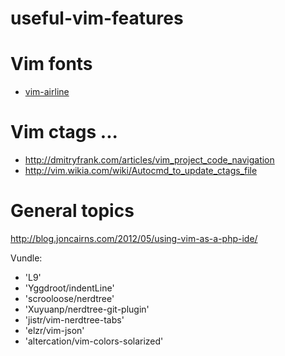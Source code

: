 # useful-vim-features
# Vim fonts
* [vim-airline](https://github.com/vim-airline/vim-airline)

# Vim ctags ...
* http://dmitryfrank.com/articles/vim_project_code_navigation
* http://vim.wikia.com/wiki/Autocmd_to_update_ctags_file

# General topics

http://blog.joncairns.com/2012/05/using-vim-as-a-php-ide/

Vundle:
 
 - 'L9'
 - 'Yggdroot/indentLine'
 - 'scrooloose/nerdtree'
 - 'Xuyuanp/nerdtree-git-plugin'
 - 'jistr/vim-nerdtree-tabs'
 - 'elzr/vim-json'
 - 'altercation/vim-colors-solarized'
